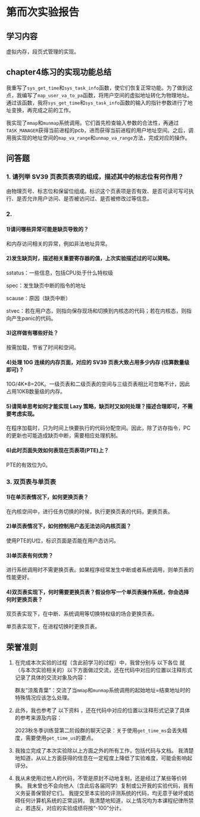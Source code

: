 ﻿# 第而次实验报告

## 学习内容

虚拟内存，段页式管理的实现。

## chapter4练习的实现功能总结

我重写了`sys_get_time`和`sys_task_info`函数，使它们恢复正常功能。为了做到这点，我编写了`map_user_va_to_pa`函数，将用户空间的虚拟地址转化为物理地址。通过该函数，我将`sys_get_time`和`sys_task_info`函数的输入的指针参数进行了地址变换，再完成之前的工作。

我实现了`mmap`和`munmap`系统调用。它们首先检查输入参数的合法性，再通过`TASK_MANAGER`获得当前进程的pcb，进而获得当前进程的用户地址空间。之后，调用我实现的地址空间的`map_va_range`和`unmap_va_range`方法，完成对应的操作。

## 问答题

### 1. 请列举 SV39 页表页表项的组成，描述其中的标志位有何作用？

由物理页号、标志位和保留位组成。标识这个页表项是否有效、是否可读可写可执行、是否允许用户访问、是否被访问过、是否被修改过等信息。

### 2.

#### 1)请问哪些异常可能是缺页导致的？

和内存访问相关的异常，例如非法地址异常。

#### 2)发生缺页时，描述相关重要寄存器的值，上次实验描述过的可以简略。

sstatus：一些信息，包括CPU处于什么特权级

spec：发生缺页中断的指令的地址

scause：原因（缺页中断）

stvec：若在用户态，则指向保存现场和切换到内核态的代码；若在内核态，则指向产生panic的代码。

#### 3)这样做有哪些好处？

按需加载，节省了时间和空间。

#### 4)处理 10G 连续的内存页面，对应的 SV39 页表大致占用多少内存 (估算数量级即可)？

10G/4K*8=20K。一级页表和二级页表的空间与三级页表相比可忽略不计，因此占用10KB数量级的内存。

#### 5)请简单思考如何才能实现 Lazy 策略，缺页时又如何处理？描述合理即可，不需要考虑实现。

在程序加载时，只为时间上快要执行的代码分配空间。因此，除了访存指令，PC的更新也可能造成缺页中断，需要相应处理机制。

#### 6)此时页面失效如何表现在页表项(PTE)上？

PTE的有效位为0。

### 3. 双页表与单页表

#### 1)在单页表情况下，如何更换页表？

在内核空间中，进行任务切换的时候，执行更换页表的代码，更换页表。

#### 2)单页表情况下，如何控制用户态无法访问内核页面？

使用PTE的U位，标识页面是否能在用户态访问。

#### 3)单页表有何优势？

进行系统调用时不需更换页表。如果程序经常发生中断或者系统调用，则单页表的性能更好。

#### 4)双页表实现下，何时需要更换页表？假设你写一个单页表操作系统，你会选择何时更换页表？

双页表实现下，在中断、系统调用等切换特权级的场合更换页表。

单页表实现下，在进程切换时更换页表。

## 荣誉准则

1. 在完成本次实验的过程（含此前学习的过程）中，我曾分别与 以下各位 就（与本次实验相关的）以下方面做过交流，还在代码中对应的位置以注释形式记录了具体的交流对象及内容：

    群友“涼風青葉”：交流了当`mmap`和`munmap`系统调用的起始地址=结束地址时的特殊情况应该怎么处理。

2. 此外，我也参考了 以下资料 ，还在代码中对应的位置以注释形式记录了具体的参考来源及内容：

    2023秋冬季训练营第二阶段群的聊天记录：关于使用`get_time_ms`会丢失精度，需要使用`get_time_us`的要点。

3. 我独立完成了本次实验除以上方面之外的所有工作，包括代码与文档。 我清楚地知道，从以上方面获得的信息在一定程度上降低了实验难度，可能会影响起评分。

4. 我从未使用过他人的代码，不管是原封不动地复制，还是经过了某些等价转换。 我未曾也不会向他人（含此后各届同学）复制或公开我的实验代码，我有义务妥善保管好它们。 我提交至本实验的评测系统的代码，均无意于破坏或妨碍任何计算机系统的正常运转。 我清楚地知道，以上情况均为本课程纪律所禁止，若违反，对应的实验成绩将按“-100”分计。